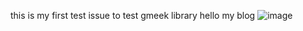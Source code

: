 this is my first test issue to test gmeek library
hello my blog
![image](https://github.com/chaijinsong/chaijinsong.github.io/assets/25416773/5e8363c4-e203-41e8-b78a-43157f8acdb9)
